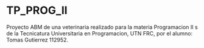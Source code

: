 # TP_PROG_II

Proyecto ABM de una veterinaria realizado para la materia Programacion II s de la Tecnicatura Universitaria en Programacion, UTN FRC, por el alumno:
    Tomas Gutierrez 112952.
